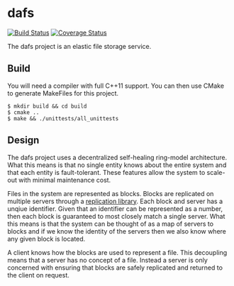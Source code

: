 # dafs

[![Build Status](https://travis-ci.org/dgkimura/dafs.svg?branch=master)](https://travis-ci.org/dgkimura/dafs)
[![Coverage Status](https://coveralls.io/repos/github/dgkimura/dafs/badge.svg?branch=master)](https://coveralls.io/github/dgkimura/dafs?branch=master)

The dafs project is an elastic file storage service.


## Build
You will need a compiler with full C++11 support. You can then use CMake to
generate MakeFiles for this project.
```
$ mkdir build && cd build
$ cmake ..
$ make && ./unittests/all_unittests
```


## Design
The dafs project uses a decentralized self-healing ring-model architecture. What
this means is that no single entity knows about the entire system and that each
entity is fault-tolerant. These features allow the system to scale-out with
minimal maintenance cost.

Files in the system are represented as blocks. Blocks are replicated on multiple
servers through a [replication library](https://github.com/dgkimura/paxos).
Each block and server has a unqiue identifier. Given that an identifier can be
represented as a number, then each block is guaranteed to most closely match a
single server. What this means is that the system can be thought of as a map of
servers to blocks and if we know the identity of the servers then we also know
where any given block is located.

A client knows how the blocks are used to represent a file. This decoupling
means that a server has no concept of a file. Instead a server is only concerned
with ensuring that blocks are safely replicated and returned to the client on
request.
